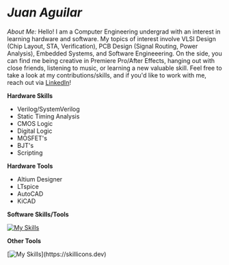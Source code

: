 # *Juan Aguilar*

*About Me:*
Hello! I am a Computer Engineering undergrad with an interest in learning hardware and software. My topics of interest involve VLSI Design (Chip Layout, STA, Verification), PCB Design (Signal Routing, Power Analysis), Embedded Systems, and Software Engineeering. On the side, you can find me being creative in Premiere Pro/After Effects, hanging out with close friends, listening to music, or learning a new valuable skill. Feel free to take a look at my contributions/skills, and if you'd like to work with me, reach out via [LinkedIn](https://www.linkedin.com/in/aguilar7/)! 

**Hardware Skills**

* Verilog/SystemVerilog
* Static Timing Analysis
* CMOS Logic
* Digital Logic
* MOSFET's
* BJT's
* Scripting

**Hardware Tools**

* Altium Designer
* LTspice
* AutoCAD
* KiCAD

**Software Skills/Tools**

[![My Skills](https://skillicons.dev/icons?i=git,linux,c,cpp,py,html,css,js,matlab)](https://skillicons.dev)

**Other Tools**

[![My Skills](https://skillicons.dev/icons?i=ae,premiere,blender,)](https://skillicons.dev)
